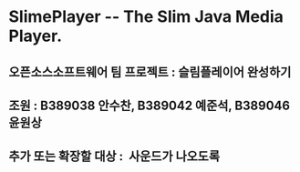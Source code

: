 # SlimePlayer -- The Slim Java Media Player.

## 오픈소스소프트웨어 팀 프로젝트 : 슬림플레이어 완성하기

## 조원 : B389038 안수찬, B389042 예준석, B389046 윤원상

## 추가 또는 확장할 대상 :  사운드가 나오도록 
